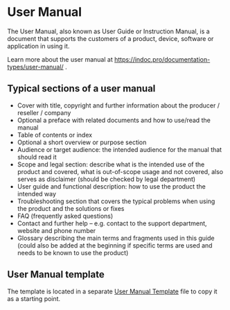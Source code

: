 # User Manual
The User Manual, also known as User Guide or Instruction Manual, is a document that supports the customers of a product, device, software or application in using it.

Learn more about the user manual at https://indoc.pro/documentation-types/user-manual/ .


## Typical sections of a user manual

- Cover with title, copyright and further information about the producer / reseller / company
- Optional a preface with related documents and how to use/read the manual
- Table of contents or index
- Optional a short overview or purpose section
- Audience or target audience: the intended audience for the manual that should read it
- Scope and legal section: describe what is the intended use of the product and covered, what is out-of-scope usage and not covered, also serves as disclaimer (should be checked by legal department)
- User guide and functional description: how to use the product the intended way
- Troubleshooting section that covers the typical problems when using the product and the solutions or fixes
- FAQ (frequently asked questions)
- Contact and further help – e.g. contact to the support department, website and phone number
- Glossary describing the main terms and fragments used in this guide (could also be added at the beginning if specific terms are used and needs to be known to use the product)

## User Manual template
The template is located in a separate [User Manual Template](user-manual-template.md) file to copy it as a starting point. 
